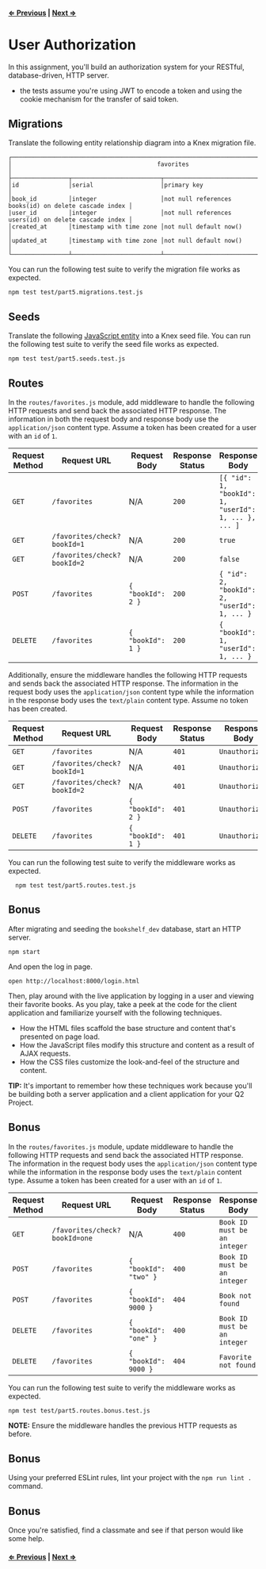 #### [⇐ Previous](4_user_authentication.md) | [Next ⇒](6_heroku_deployment.md)

# User Authorization

In this assignment, you'll build an authorization system for your RESTful, database-driven, HTTP server.
* the tests assume you're using JWT to encode a token and using the cookie mechanism for the transfer of said token.


## Migrations

Translate the following entity relationship diagram into a Knex migration file.

```text
┌─────────────────────────────────────────────────────────────────────────────────────────────────┐
│                                         favorites                                               │
├────────────────┬─────────────────────────┬──────────────────────────────────────────────────────┤
│id              │serial                   │primary key                                           │
│book_id         │integer                  │not null references books(id) on delete cascade index │
|user_id         │integer                  │not null references users(id) on delete cascade index │
│created_at      │timestamp with time zone │not null default now()                                │
│updated_at      │timestamp with time zone │not null default now()                                │
└────────────────┴─────────────────────────┴──────────────────────────────────────────────────────┘
```

You can run the following test suite to verify the migration file works as expected.

```shell
npm test test/part5.migrations.test.js
```

## Seeds

Translate the following [JavaScript entity](https://gist.github.com/ryansobol/0bcc0058af3ce5823263ac005a34b050) into a Knex seed file. You can run the following test suite to verify the seed file works as expected.

```shell
npm test test/part5.seeds.test.js
```

## Routes

In the `routes/favorites.js` module, add middleware to handle the following HTTP requests and send back the associated HTTP response. The information in both the request body and response body use the `application/json` content type. Assume a token has been created for a user with an `id` of `1`.

| Request Method | Request URL                 | Request Body       | Response Status | Response Body                                        |
|----------------|-----------------------------|--------------------|-----------------|------------------------------------------------------|
| `GET`          | `/favorites`                | N/A                | `200`           | `[{ "id": 1, "bookId": 1, "userId": 1, ... }, ... ]` |
| `GET`          | `/favorites/check?bookId=1` | N/A                | `200`           | `true`                                               |
| `GET`          | `/favorites/check?bookId=2` | N/A                | `200`           | `false`                                              |
| `POST`         | `/favorites`                | `{ "bookId": 2 } ` | `200`           | `{ "id": 2, "bookId": 2, "userId": 1, ... }`         |
| `DELETE`       | `/favorites`                | `{ "bookId": 1 }`  | `200`           | `{ "bookId": 1, "userId": 1, ... }`                  |

Additionally, ensure the middleware handles the following HTTP requests and sends back the associated HTTP response. The information in the request body uses the `application/json` content type while the information in the response body uses the `text/plain` content type. Assume no token has been created.

| Request Method | Request URL                 | Request Body      | Response Status | Response Body     |
|----------------|-----------------------------|-------------------|-----------------|-------------------|
| `GET`          | `/favorites`                | N/A               | `401`           | `Unauthorized`    |
| `GET`          | `/favorites/check?bookId=1` | N/A               | `401`           | `Unauthorized`    |
| `GET`          | `/favorites/check?bookId=2` | N/A               | `401`           | `Unauthorized`    |
| `POST`         | `/favorites`                | `{ "bookId": 2 }` | `401`           | `Unauthorized`    |
| `DELETE`       | `/favorites`                | `{ "bookId": 1 }` | `401`           | `Unauthorized`    |

You can run the following test suite to verify the middleware works as expected.

```shell
  npm test test/part5.routes.test.js
```

## Bonus

After migrating and seeding the `bookshelf_dev` database, start an HTTP server.

```shell
npm start
```

And open the log in page.

```shell
open http://localhost:8000/login.html
```

Then, play around with the live application by logging in a user and viewing their favorite books. As you play, take a peek at the code for the client application and familiarize yourself with the following techniques.

- How the HTML files scaffold the base structure and content that's presented on page load.
- How the JavaScript files modify this structure and content as a result of AJAX requests.
- How the CSS files customize the look-and-feel of the structure and content.

**TIP:** It's important to remember how these techniques work because you'll be building both a server application and a client application for your Q2 Project.

## Bonus

In the `routes/favorites.js` module, update middleware to handle the following HTTP requests and send back the associated HTTP response. The information in the request body uses the `application/json` content type while the information in the response body uses the `text/plain` content type. Assume a token has been created for a user with an `id` of `1`.

| Request Method | Request URL                   | Request Body          | Response Status | Response Body                |
|----------------|-------------------------------|-----------------------|-----------------|------------------------------|
| `GET`          | `/favorites/check?bookId=one` | N/A                   | `400`           | `Book ID must be an integer` |
| `POST`         | `/favorites`                  | `{ "bookId": "two" }` | `400`           | `Book ID must be an integer` |
| `POST`         | `/favorites`                  | `{ "bookId": 9000 }`  | `404`           | `Book not found`             |
| `DELETE`       | `/favorites`                  | `{ "bookId": "one" }` | `400`           | `Book ID must be an integer` |
| `DELETE`       | `/favorites`                  | `{ "bookId": 9000 }`  | `404`           | `Favorite not found`         |

You can run the following test suite to verify the middleware works as expected.

```shell
npm test test/part5.routes.bonus.test.js
```

**NOTE:** Ensure the middleware handles the previous HTTP requests as before.

## Bonus

Using your preferred ESLint rules, lint your project with the `npm run lint .` command.

## Bonus

Once you're satisfied, find a classmate and see if that person would like some help.

#### [⇐ Previous](3_user_registration.md) | [Next ⇒](6_heroku_deployment.md)
